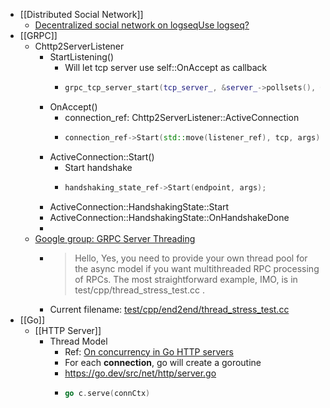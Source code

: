 - [[Distributed Social Network]]
	- [Decentralized social network on logseqUse logseq?](https://discuss.logseq.com/t/specification-for-public-graph-discovery-decentralized-social-network-on-logseq/8067/1)
- [[GRPC]]
	- Chttp2ServerListener
		- StartListening()
			- Will let tcp server use self::OnAccept as callback
			- ```cpp
			  grpc_tcp_server_start(tcp_server_, &server_->pollsets(), OnAccept, this);
			  ```
		- OnAccept()
			- connection_ref: Chttp2ServerListener::ActiveConnection
			- ```cpp
			  connection_ref->Start(std::move(listener_ref), tcp, args);
			  ```
		- ActiveConnection::Start()
			- Start handshake
			- ```cpp
			  handshaking_state_ref->Start(endpoint, args);
			  ```
		- ActiveConnection::HandshakingState::Start
		- ActiveConnection::HandshakingState::OnHandshakeDone
		-
	- [Google group: GRPC Server Threading](https://groups.google.com/g/grpc-io/c/Cul6fd7cOB0/m/bMP5f9mdBAAJ)
		- > Hello,
		  Yes, you need to provide your own thread pool for the async model if you want multithreaded RPC processing of RPCs. The most straightforward example, IMO, is in test/cpp/thread_stress_test.cc .
		- Current filename: [test/cpp/end2end/thread_stress_test.cc](https://github.com/grpc/grpc/blob/v1.50.0/test/cpp/end2end/thread_stress_test.cc)
- [[Go]]
	- [[HTTP Server]]
		- Thread Model
			- Ref: [On concurrency in Go HTTP servers](https://eli.thegreenplace.net/2019/on-concurrency-in-go-http-servers/)
			- For each **connection**, go will create a goroutine
			- https://go.dev/src/net/http/server.go
			- ```go
			  go c.serve(connCtx)
			  ```
